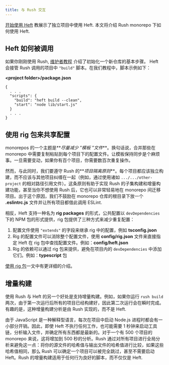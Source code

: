 ```yaml
---
title: 与 Rush 交互
---
```


[开始使用 Heft](../heft_tutorials/getting_started.md) 教展示了独立项目中使用 Heft. 本文将介绍 Rush monorepo 下如何使用 Heft.

## Heft 如何被调用

如果你刚刚使用 Rush, [维护者教程](@rushjs/pages/maintainer/setup_new_repo/) 介绍了初始化一个新仓库的基本步骤。 Heft 会接管 Rush 调用的项目中 `"build"` 脚本。在我们教程中，脚本示例如下：

**&lt;project folder&gt;/package.json**

```
{
  . . .
  "scripts": {
    "build": "heft build --clean",
    "start": "node lib/start.js"
  }
  . . .
}
```

## 使用 rig 包来共享配置

monorepos 的一个主题是**_尽量减少 "模板 "文件_**。换句话说，合并那些在 monorepo 中需要复制粘贴到每个项目下的配置文件。让模板保持同步是个麻烦事。一旦需要变动，如果你有百个项目，你需要数百次重复操作。

然而，与此同时，我们要遵守 Rush 的**_项目隔离原则_**。每个项目都应该独立构建，而不应该与其他项目纠缠在一起（例如，通过使用诸如 `.../.../other-project` 的相对路径引用文件）。这条原则有助于实现 Rush 的子集构建和增量构建功能，甚至当你不想使用 Rush 后，它也可以非常轻易地在 monorepo 间迁移项目。出于这个原因，我们不鼓励在 monorepo 仓库的根目录下放一个 **.eslintrc.js** 文件并让所有项目都借此调用 ESLint.

相反，Heft 支持一种名为 **rig packages** 的形式，公共配置以 `devDependencies` 下的 NPM 包的形式提供，rig 包提供了三种方式来减少重复配置：

1. 配置文件使用 `"extends"` 的字段来继承 rig 中的配置，例如 **tsconfig.json**
2. Rig 的配置文件可以消除整个配置文件，使用 **config/rig.json** 文件来直接指定 Heft 在 rig 包中查找配置文件。例如：**config/heft.json**
3. Rig 的依赖可以通过 rig 包来提供，避免在项目内的 `devDependencies` 中添加它们。例如：**typescript** 包

[使用 rig 包](../heft/rig_packages.md)一文中有更详细的介绍。

## 增量构建

使用 Rush 与 Heft 的另一个好处是支持增量构建。例如，如果你运行 `rush build` 两次，由于第一次运行后所有的项目已经构建好，因此第二次运行会在瞬时完成。有趣的是，这种增量构建分析是由 Rush 实现的，而不是 Heft.

由于 JavaScript 是一种解释型语言，每次在项目中启动 Node.js 进程时都会有一小部分开销。因此，即使 Heft 不执行任何工作，也可能需要 1 秒钟来启动工具链，分析输入文件，并确定所有东西都是最新的。对于一个有 500 个项目的 monorepo 来说，这将增加到 500 秒的分析。Rush 通过对所有项目进行全局分析来避免这一点：将你的源文件的哈希值与输出文件的哈希值进行比较，如果这些哈希值相同，那么 Rush 可以确定一个项目可以被完全跳过，甚至不需要启动 Heft。Rush 的增量构建适用于任何行为良好的脚本，而不仅仅是 Heft.
